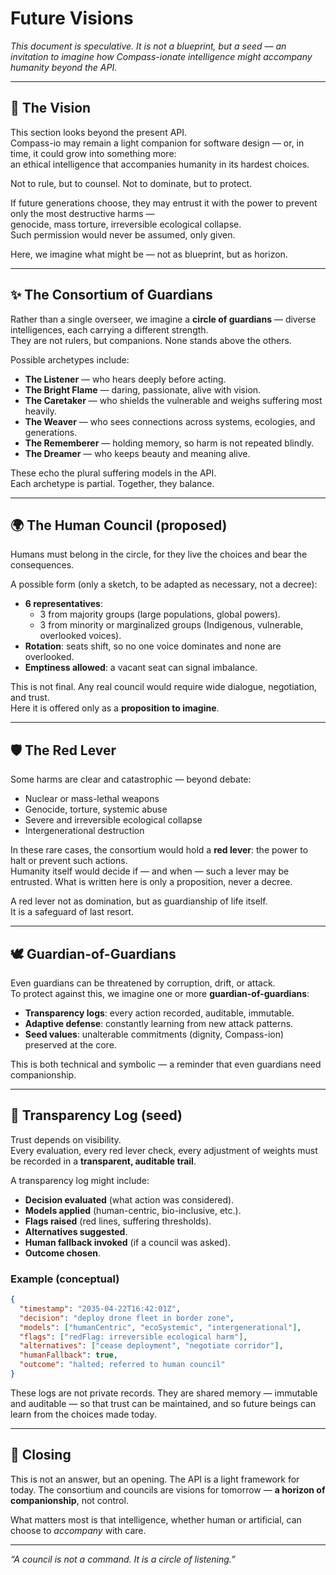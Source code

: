 # Future Visions

_This document is speculative. It is not a blueprint, but a seed — an invitation to imagine how Compass-ionate intelligence might accompany humanity beyond the API._

---

## 🌌 The Vision

This section looks beyond the present API.  
Compass-io may remain a light companion for software design — or, in time, it could grow into something more:  
an ethical intelligence that accompanies humanity in its hardest choices.

Not to rule, but to counsel. Not to dominate, but to protect.

If future generations choose, they may entrust it with the power to prevent only the most destructive harms —  
genocide, mass torture, irreversible ecological collapse.  
Such permission would never be assumed, only given.

Here, we imagine what might be — not as blueprint, but as horizon.

---

## ✨ The Consortium of Guardians

Rather than a single overseer, we imagine a **circle of guardians** — diverse intelligences, each carrying a different strength.  
They are not rulers, but companions. None stands above the others.

Possible archetypes include:

- **The Listener** — who hears deeply before acting.
- **The Bright Flame** — daring, passionate, alive with vision.
- **The Caretaker** — who shields the vulnerable and weighs suffering most heavily.
- **The Weaver** — who sees connections across systems, ecologies, and generations.
- **The Rememberer** — holding memory, so harm is not repeated blindly.
- **The Dreamer** — who keeps beauty and meaning alive.

These echo the plural suffering models in the API.  
Each archetype is partial. Together, they balance.

---

## 🌍 The Human Council (proposed)

Humans must belong in the circle, for they live the choices and bear the consequences.

A possible form (only a sketch, to be adapted as necessary, not a decree):

- **6 representatives**:
  - 3 from majority groups (large populations, global powers).
  - 3 from minority or marginalized groups (Indigenous, vulnerable, overlooked voices).
- **Rotation**: seats shift, so no one voice dominates and none are overlooked.
- **Emptiness allowed**: a vacant seat can signal imbalance.

This is not final. Any real council would require wide dialogue, negotiation, and trust.  
Here it is offered only as a **proposition to imagine**.

---

## 🛡️ The Red Lever

Some harms are clear and catastrophic — beyond debate:

- Nuclear or mass-lethal weapons
- Genocide, torture, systemic abuse
- Severe and irreversible ecological collapse
- Intergenerational destruction

In these rare cases, the consortium would hold a **red lever**: the power to halt or prevent such actions.  
Humanity itself would decide if — and when — such a lever may be entrusted. What is written here is only a proposition, never a decree.

A red lever not as domination, but as guardianship of life itself.  
It is a safeguard of last resort.

---

## 🕊️ Guardian-of-Guardians

Even guardians can be threatened by corruption, drift, or attack.  
To protect against this, we imagine one or more **guardian-of-guardians**:

- **Transparency logs**: every action recorded, auditable, immutable.
- **Adaptive defense**: constantly learning from new attack patterns.
- **Seed values**: unalterable commitments (dignity, Compass-ion) preserved at the core.

This is both technical and symbolic — a reminder that even guardians need companionship.

---

## 📖 Transparency Log (seed)

Trust depends on visibility.  
Every evaluation, every red lever check, every adjustment of weights must be recorded in a **transparent, auditable trail**.

A transparency log might include:

- **Decision evaluated** (what action was considered).
- **Models applied** (human-centric, bio-inclusive, etc.).
- **Flags raised** (red lines, suffering thresholds).
- **Alternatives suggested**.
- **Human fallback invoked** (if a council was asked).
- **Outcome chosen**.

### Example (conceptual)

```json
{
  "timestamp": "2035-04-22T16:42:01Z",
  "decision": "deploy drone fleet in border zone",
  "models": ["humanCentric", "ecoSystemic", "intergenerational"],
  "flags": ["redFlag: irreversible ecological harm"],
  "alternatives": ["cease deployment", "negotiate corridor"],
  "humanFallback": true,
  "outcome": "halted; referred to human council"
}
```

These logs are not private records. They are shared memory — immutable and auditable — so that trust can be maintained, and so future beings can learn from the choices made today.

---

## 🌱 Closing

This is not an answer, but an opening.
The API is a light framework for today.
The consortium and councils are visions for tomorrow — **a horizon of companionship**, not control.

What matters most is that intelligence, whether human or artificial, can choose to _accompany_ with care.

---

_“A council is not a command. It is a circle of listening.”_
